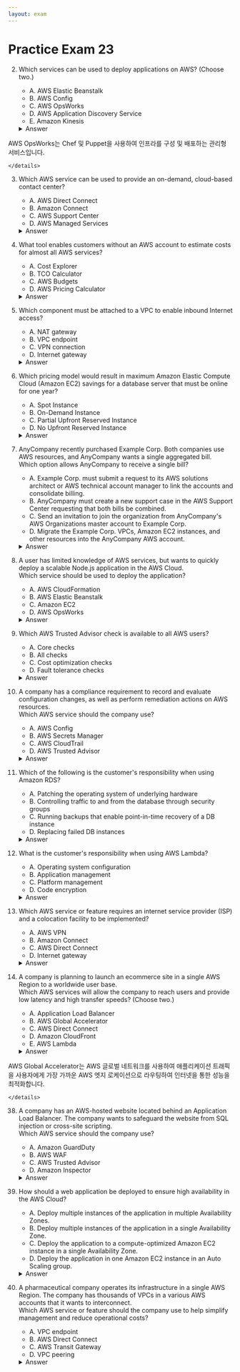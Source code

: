 ```yaml
---
layout: exam
---
```


# Practice Exam 23

2. Which services can be used to deploy applications on AWS? (Choose two.)
    - A. AWS Elastic Beanstalk
    - B. AWS Config
    - C. AWS OpsWorks
    - D. AWS Application Discovery Service
    - E. Amazon Kinesis

    <details markdown=1><summary markdown="span">Answer</summary>

    Correct Answer: AC

    Explanation: <https://d0.awsstatic.com/whitepapers/overview-of-deployment-options-on-aws.pdf></br>
    AWS Elastic Beanstalk은 코드 업로드만으로 인프라 프로비저닝, 배포, 로드 밸런싱 등을 자동으로 처리해주는 서비스입니다.

AWS OpsWorks는 Chef 및 Puppet을 사용하여 인프라를 구성 및 배포하는 관리형 서비스입니다.

    </details>

3. Which AWS service can be used to provide an on-demand, cloud-based contact center?
    - A. AWS Direct Connect
    - B. Amazon Connect
    - C. AWS Support Center
    - D. AWS Managed Services

    <details markdown=1><summary markdown="span">Answer</summary>

    Correct Answer: B

    Explanation: <https://aws.amazon.com/connect/customers/></br>
    Amazon Connect는 몇 분 만에 설정할 수 있는 클라우드 기반 컨택 센터 서비스입니다.

    </details>

4. What tool enables customers without an AWS account to estimate costs for almost all AWS services?
    - A. Cost Explorer
    - B. TCO Calculator
    - C. AWS Budgets
    - D. AWS Pricing Calculator

    <details markdown=1><summary markdown="span">Answer</summary>

    Correct Answer: D

    Explanation: <https://calculator.aws/#/></br>
    AWS Pricing Calculator는 AWS 계정이 없는 사용자도 예상 아키텍처를 기반으로 월별 AWS 비용을 추정할 수 있도록 설계된 도구입니다.

    </details>

5. Which component must be attached to a VPC to enable inbound Internet access?
    - A. NAT gateway
    - B. VPC endpoint
    - C. VPN connection
    - D. Internet gateway

    <details markdown=1><summary markdown="span">Answer</summary>

    Correct Answer: D

    Explanation: <https://d1.awsstatic.com/whitepapers/aws-security-whitepaper.pdf></br>
    **Internet Gateway (IGW)**는 VPC의 인스턴스가 인터넷에 연결될 수 있도록 하는 VPC 구성 요소입니다. 인스턴스가 인터넷으로부터 트래픽을 수신(인바운드)하거나 외부로 트래픽을 전송(아웃바운드)하려면 IGW가 필요합니다.

    </details>

6. Which pricing model would result in maximum Amazon Elastic Compute Cloud (Amazon EC2) savings for a database server that must be online for one year?
    - A. Spot Instance
    - B. On-Demand Instance
    - C. Partial Upfront Reserved Instance
    - D. No Upfront Reserved Instance

    <details markdown=1><summary markdown="span">Answer</summary>

    Correct Answer: C

    Explanation: <https://docs.aws.amazon.com/AWSEC2/latest/UserGuide/ec2-reserved-instances.html></br>
    예측 가능한 장기 워크로드(1년)의 경우, **Reserved Instance (RI)**가 가장 큰 할인을 제공합니다. RI 옵션 중에서는 **전액 선결제(All Upfront)**가 가장 큰 할인을 제공하지만, 그 다음으로 **부분 선결제(Partial Upfront)**가 선결제 없는(No Upfront) 옵션보다 더 큰 할인을 제공합니다.

    </details>

12. AnyCompany recently purchased Example Corp. Both companies use AWS resources, and AnyCompany wants a single aggregated bill.  <br/> Which option allows AnyCompany to receive a single bill?
    - A. Example Corp. must submit a request to its AWS solutions architect or AWS technical account manager to link the accounts and consolidate billing.
    - B. AnyCompany must create a new support case in the AWS Support Center requesting that both bills be combined.
    - C. Send an invitation to join the organization from AnyCompany's AWS Organizations master account to Example Corp.
    - D. Migrate the Example Corp. VPCs, Amazon EC2 instances, and other resources into the AnyCompany AWS account.

    <details markdown=1><summary markdown="span">Answer</summary>

    Correct Answer: C

    Explanation: <https://docs.aws.amazon.com/awsaccountbilling/latest/aboutv2/awsaccountbilling-aboutv2.pdf></br>
    AWS Organizations는 여러 AWS 계정을 하나로 통합하고, **통합 결제(Consolidated Billing)**를 통해 마스터 계정에서 조직 내 모든 계정에 대해 단일 청구서를 받도록 할 수 있습니다.

    </details>

14. A user has limited knowledge of AWS services, but wants to quickly deploy a scalable Node.js application in the AWS Cloud. <br/> Which service should be used to deploy the application?
    - A. AWS CloudFormation
    - B. AWS Elastic Beanstalk
    - C. Amazon EC2
    - D. AWS OpsWorks

    <details markdown=1><summary markdown="span">Answer</summary>

    Correct Answer: B

    Explanation: <https://aws.amazon.com/elasticbeanstalk/></br>
    AWS Elastic Beanstalk은 애플리케이션 코드를 업로드하는 것 외에는 인프라 관리가 거의 필요 없으므로 AWS 지식이 제한적인 사용자에게 적합하며, 자동 확장(scalability) 및 로드 밸런싱을 자동으로 설정합니다.

    </details>

15. Which AWS Trusted Advisor check is available to all AWS users?
    - A. Core checks
    - B. All checks
    - C. Cost optimization checks
    - D. Fault tolerance checks

    <details markdown=1><summary markdown="span">Answer</summary>

    Correct Answer: A

    Explanation: <https://www.amazonaws.cn/en/support/trustedadvisor/faq/#checks></br>
    AWS Trusted Advisor는 비용 최적화, 보안, 내결함성, 성능 및 서비스 한도 검사를 제공합니다. 이 중 **핵심 검사(Core checks)**는 모든 AWS 고객에게 제공됩니다. 다른 전체 검사는 Business 또는 Enterprise Support 플랜이 필요합니다.

    </details>

19. A company has a compliance requirement to record and evaluate configuration changes, as well as perform remediation actions on AWS resources. <br/> Which AWS service should the company use?
    - A. AWS Config
    - B. AWS Secrets Manager
    - C. AWS CloudTrail
    - D. AWS Trusted Advisor

    <details markdown=1><summary markdown="span">Answer</summary>

    Correct Answer: A

    Explanation: <https://aws.amazon.com/config/></br>
    AWS Config는 리소스 구성의 변경 사항을 추적 및 기록하고, 설정된 규칙에 대해 구성의 규정 준수 여부를 평가하며, 비준수 리소스에 대한 자동 교정 조치를 설정할 수 있습니다.

    </details>

23. Which of the following is the customer's responsibility when using Amazon RDS?
    - A. Patching the operating system of underlying hardware
    - B. Controlling traffic to and from the database through security groups
    - C. Running backups that enable point-in-time recovery of a DB instance
    - D. Replacing failed DB instances

    <details markdown=1><summary markdown="span">Answer</summary>

    Correct Answer: B

    Explanation: <https://docs.aws.amazon.com/AmazonRDS/latest/UserGuide/UsingWithRDS.html></br>
    Amazon RDS는 관리형 서비스이지만, **네트워크 보안 제어(Security Groups)**를 구성하여 데이터베이스에 대한 접근을 제어하는 것은 여전히 고객의 책임입니다.

    </details>

24. What is the customer's responsibility when using AWS Lambda?
    - A. Operating system configuration
    - B. Application management
    - C. Platform management
    - D. Code encryption

    <details markdown=1><summary markdown="span">Answer</summary>

    Correct Answer: B

    Explanation: <https://aws.amazon.com/lambda/security-overview-of-aws-lambda/></br>
    Lambda는 서버리스 서비스이므로 AWS가 OS 및 플랫폼 관리를 담당합니다. 고객은 **함수 코드(애플리케이션)**를 작성, 테스트, 배포 및 관리하는 데 전적인 책임이 있습니다.

    </details>

28. Which AWS service or feature requires an internet service provider (ISP) and a colocation facility to be implemented?
    - A. AWS VPN
    - B. Amazon Connect
    - C. AWS Direct Connect
    - D. Internet gateway

    <details markdown=1><summary markdown="span">Answer</summary>

    Correct Answer: C

    Explanation: <https://aws.amazon.com/directconnect/partners/></br>
    AWS Direct Connect는 AWS와 온프레미스 데이터 센터 또는 코로케이션 환경 간에 전용 사설 연결을 설정하여, 공용 인터넷을 우회하는 낮은 지연 시간의 연결을 제공합니다. 이는 ISP 또는 파트너를 통한 물리적 연결 설정이 필요합니다.

    </details>

35. A company is planning to launch an ecommerce site in a single AWS Region to a worldwide user base. <br/> Which AWS services will allow the company to reach users and provide low latency and high transfer speeds? (Choose two.)
    - A. Application Load Balancer
    - B. AWS Global Accelerator
    - C. AWS Direct Connect
    - D. Amazon CloudFront
    - E. AWS Lambda

    <details markdown=1><summary markdown="span">Answer</summary>

    Correct Answer: BD

    Explanation: <https://aws.amazon.com/cloudfront/faqs/></br>
    **Amazon CloudFront (CDN)**는 엣지 로케이션을 사용하여 이미지, 비디오와 같은 콘텐츠를 사용자에게 가장 가까운 곳에서 캐싱하여 낮은 지연 시간으로 제공합니다.

AWS Global Accelerator는 AWS 글로벌 네트워크를 사용하여 애플리케이션 트래픽을 사용자에게 가장 가까운 AWS 엣지 로케이션으로 라우팅하여 인터넷을 통한 성능을 최적화합니다.

    </details>

38. A company has an AWS-hosted website located behind an Application Load Balancer. The company wants to safeguard the website from SQL injection or cross-site scripting. <br/> Which AWS service should the company use?
    - A. Amazon GuardDuty
    - B. AWS WAF
    - C. AWS Trusted Advisor
    - D. Amazon Inspector

    <details markdown=1><summary markdown="span">Answer</summary>

    Correct Answer: B

    Explanation: <https://aws.amazon.com/waf/faq/></br>
    **AWS WAF (Web Application Firewall)**는 웹 애플리케이션 또는 API를 일반적인 웹 공격(예: SQL 삽입, XSS)으로부터 보호하는 데 사용됩니다.

    </details>

39. How should a web application be deployed to ensure high availability in the AWS Cloud?
    - A. Deploy multiple instances of the application in multiple Availability Zones.
    - B. Deploy multiple instances of the application in a single Availability Zone.
    - C. Deploy the application to a compute-optimized Amazon EC2 instance in a single Availability Zone.
    - D. Deploy the application in one Amazon EC2 instance in an Auto Scaling group.

    <details markdown=1><summary markdown="span">Answer</summary>

    Correct Answer: A

    Explanation: <https://www.betsol.com/blog/how-to-make-high-availability-web-applications-on-amazon-web-services/></br>
    고가용성은 단일 실패 지점을 제거하는 것이 핵심입니다. 이는 **여러 가용 영역(AZ)**에 애플리케이션 인스턴스를 분산하여 배포함으로써 달성됩니다.

    </details>

48. A pharmaceutical company operates its infrastructure in a single AWS Region. The company has thousands of VPCs in a various AWS accounts that it wants to interconnect. <br/> Which AWS service or feature should the company use to help simplify management and reduce operational costs?
    - A. VPC endpoint
    - B. AWS Direct Connect
    - C. AWS Transit Gateway
    - D. VPC peering

    <details markdown=1><summary markdown="span">Answer</summary>

    Correct Answer: C

    Explanation: <https://d1.awsstatic.com/whitepapers/building-a-scalable-and-secure-multi-vpc-aws-network-infrastructure.pdf></br>
    AWS Transit Gateway는 수천 개의 VPC 및 온프레미스 네트워크를 중앙 집중식 허브를 통해 연결하는 데 사용됩니다. 이는 복잡한 VPC 피어링 네트워크를 대체하여 관리를 단순화하고 운영 비용을 절감합니다.

    </details>
